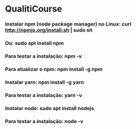 # QualitiCourse
### Instalar npm (node package manager) no Linux: curl http://npmjs.org/install.sh | sudo sh
### Ou: sudo apt install npm
### Para testar a instalação: npm -v
### Para atualizar o npm: npm install -g npm

### Instalar yarn: npm install -g yarn
### Para testar a instalação: yarn -v

### Instalar node: sudo apt install nodejs
### Para testar a instalação: node -v